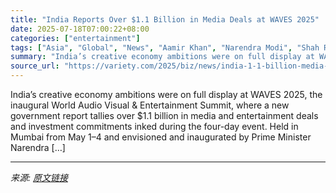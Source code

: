 ```yaml
---
title: "India Reports Over $1.1 Billion in Media Deals at WAVES 2025"
date: 2025-07-18T07:00:22+08:00
categories: ["entertainment"]
tags: ["Asia", "Global", "News", "Aamir Khan", "Narendra Modi", "Shah Rukh Khan", "Waves"]
summary: "India’s creative economy ambitions were on full display at WAVES 2025, the inaugural World Audio Visual &#38; Entertainment Summit, where a new government report tallies over $1.1 billion in media and"
source_url: "https://variety.com/2025/biz/news/india-1-1-billion-media-deals-waves-2025-1236464477/"
---
```


India’s creative economy ambitions were on full display at WAVES 2025, the inaugural World Audio Visual &#38; Entertainment Summit, where a new government report tallies over $1.1 billion in media and entertainment deals and investment commitments inked during the four-day event. Held in Mumbai from May 1–4 and envisioned and inaugurated by Prime Minister Narendra [&#8230;]

---

*来源: [原文链接](https://variety.com/2025/biz/news/india-1-1-billion-media-deals-waves-2025-1236464477/)*
